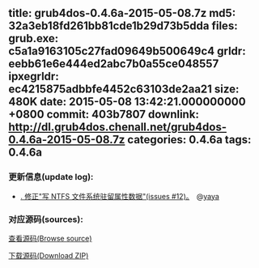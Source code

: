 title: grub4dos-0.4.6a-2015-05-08.7z
md5: 32a3eb18fd261bb81cde1b29d73b5dda
files:
  grub.exe: c5a1a9163105c27fad09649b500649c4
  grldr: eebb61e6e444ed2abc7b0a55ce048557
  ipxegrldr: ec4215875adbbfe4452c63103de2aa21
size: 480K
date: 2015-05-08 13:42:21.000000000 +0800
commit: 403b7807
downlink: http://dl.grub4dos.chenall.net/grub4dos-0.4.6a-2015-05-08.7z
categories: 0.4.6a
tags: 0.4.6a
---


### 更新信息(update log):
  * [﻿. 修正"写 NTFS 文件系统驻留属性数据"(issues #12)。](https://github.com/chenall/grub4dos/commit/403b7807c27e930cf68d3cbef325b78b9277a742)　@[yaya](https://github.com/invalid-email-address)

### 对应源码(sources):
  [查看源码(Browse source)](https://github.com/chenall/grub4dos/tree/403b7807c27e930cf68d3cbef325b78b9277a742)

  [下载源码(Download ZIP)](https://github.com/chenall/grub4dos/archive/403b7807c27e930cf68d3cbef325b78b9277a742.zip)
